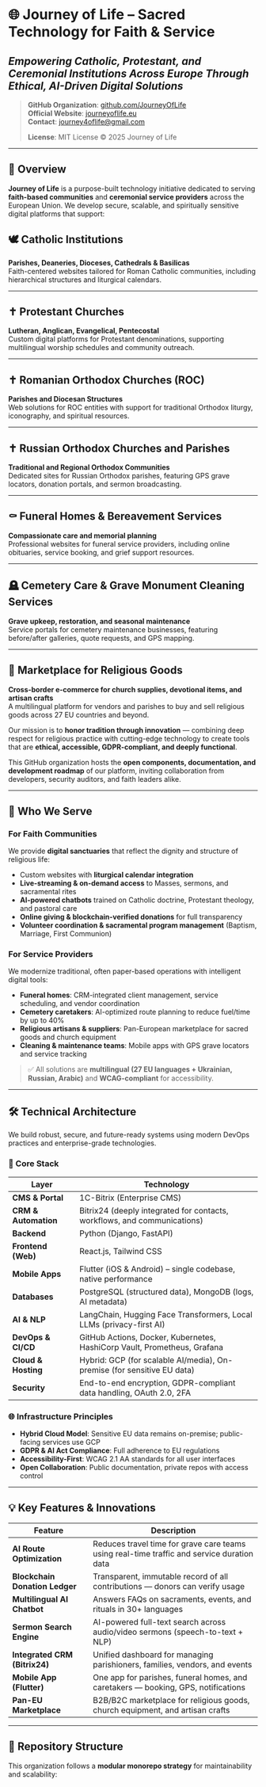 # 🌐 Journey of Life – Sacred Technology for Faith & Service  
## *Empowering Catholic, Protestant, and Ceremonial Institutions Across Europe Through Ethical, AI-Driven Digital Solutions*

> **GitHub Organization**: [github.com/JourneyOfLife](https://github.com/JourneyOfLife)  
> **Official Website**: [journeyoflife.eu](https://journey-of-life.site/)  
> **Contact**: journey4oflife@gmail.com
> 
> **License**: MIT License © 2025 Journey of Life

---

## 📌 Overview

**Journey of Life** is a purpose-built technology initiative dedicated to serving **faith-based communities** and **ceremonial service providers** across the European Union. We develop secure, scalable, and spiritually sensitive digital platforms that support:

## 🕊️ Catholic Institutions  
**Parishes, Deaneries, Dioceses, Cathedrals & Basilicas**  
Faith-centered websites tailored for Roman Catholic communities, including hierarchical structures and liturgical calendars.

---

## ✝️ Protestant Churches  
**Lutheran, Anglican, Evangelical, Pentecostal**  
Custom digital platforms for Protestant denominations, supporting multilingual worship schedules and community outreach.

---

## ✝️ Romanian Orthodox Churches (ROC)  
**Parishes and Diocesan Structures**  
Web solutions for ROC entities with support for traditional Orthodox liturgy, iconography, and spiritual resources.

---

## ✝️ Russian Orthodox Churches and Parishes  
**Traditional and Regional Orthodox Communities**  
Dedicated sites for Russian Orthodox parishes, featuring GPS grave locators, donation portals, and sermon broadcasting.

---

## ⚰️ Funeral Homes & Bereavement Services  
**Compassionate care and memorial planning**  
Professional websites for funeral service providers, including online obituaries, service booking, and grief support resources.

---

## 🪦 Cemetery Care & Grave Monument Cleaning Services  
**Grave upkeep, restoration, and seasonal maintenance**  
Service portals for cemetery maintenance businesses, featuring before/after galleries, quote requests, and GPS mapping.

---

## 🤝 Marketplace for Religious Goods  
**Cross-border e-commerce for church supplies, devotional items, and artisan crafts**  
A multilingual platform for vendors and parishes to buy and sell religious goods across 27 EU countries and beyond.


Our mission is to **honor tradition through innovation** — combining deep respect for religious practice with cutting-edge technology to create tools that are **ethical, accessible, GDPR-compliant, and deeply functional**.

This GitHub organization hosts the **open components, documentation, and development roadmap** of our platform, inviting collaboration from developers, security auditors, and faith leaders alike.

---

## 🎯 Who We Serve

### For Faith Communities
We provide **digital sanctuaries** that reflect the dignity and structure of religious life:
- Custom websites with **liturgical calendar integration**
- **Live-streaming & on-demand access** to Masses, sermons, and sacramental rites
- **AI-powered chatbots** trained on Catholic doctrine, Protestant theology, and pastoral care
- **Online giving & blockchain-verified donations** for full transparency
- **Volunteer coordination & sacramental program management** (Baptism, Marriage, First Communion)

### For Service Providers
We modernize traditional, often paper-based operations with intelligent digital tools:
- **Funeral homes**: CRM-integrated client management, service scheduling, and vendor coordination
- **Cemetery caretakers**: AI-optimized route planning to reduce fuel/time by up to 40%
- **Religious artisans & suppliers**: Pan-European marketplace for sacred goods and church equipment
- **Cleaning & maintenance teams**: Mobile apps with GPS grave locators and service tracking

> ✅ All solutions are **multilingual (27 EU languages + Ukrainian, Russian, Arabic)** and **WCAG-compliant** for accessibility.

---

## 🛠️ Technical Architecture

We build robust, secure, and future-ready systems using modern DevOps practices and enterprise-grade technologies.

### 🔧 Core Stack
| Layer               | Technology                                                                 |
|---------------------|----------------------------------------------------------------------------|
| **CMS & Portal**     | 1C-Bitrix (Enterprise CMS)                                                 |
| **CRM & Automation** | Bitrix24 (deeply integrated for contacts, workflows, and communications)   |
| **Backend**          | Python (Django, FastAPI)                                                   |
| **Frontend (Web)**   | React.js, Tailwind CSS                                                       |
| **Mobile Apps**      | Flutter (iOS & Android) – single codebase, native performance              |
| **Databases**        | PostgreSQL (structured data), MongoDB (logs, AI metadata)                  |
| **AI & NLP**         | LangChain, Hugging Face Transformers, Local LLMs (privacy-first AI)        |
| **DevOps & CI/CD**   | GitHub Actions, Docker, Kubernetes, HashiCorp Vault, Prometheus, Grafana   |
| **Cloud & Hosting**  | Hybrid: GCP (for scalable AI/media), On-premise (for sensitive EU data)    |
| **Security**         | End-to-end encryption, GDPR-compliant data handling, OAuth 2.0, 2FA        |

### 🌐 Infrastructure Principles
- **Hybrid Cloud Model**: Sensitive EU data remains on-premise; public-facing services use GCP
- **GDPR & AI Act Compliance**: Full adherence to EU regulations
- **Accessibility-First**: WCAG 2.1 AA standards for all user interfaces
- **Open Collaboration**: Public documentation, private repos with access control

---

## 💡 Key Features & Innovations

| Feature                          | Description |
|----------------------------------|-----------|
| **AI Route Optimization**        | Reduces travel time for grave care teams using real-time traffic and service duration data |
| **Blockchain Donation Ledger**   | Transparent, immutable record of all contributions — donors can verify usage |
| **Multilingual AI Chatbot**      | Answers FAQs on sacraments, events, and rituals in 30+ languages |
| **Sermon Search Engine**         | AI-powered full-text search across audio/video sermons (speech-to-text + NLP) |
| **Integrated CRM (Bitrix24)**    | Unified dashboard for managing parishioners, families, vendors, and events |
| **Mobile App (Flutter)**         | One app for parishes, funeral homes, and caretakers — booking, GPS, notifications |
| **Pan-EU Marketplace**           | B2B/B2C marketplace for religious goods, church equipment, and artisan crafts |

---

## 🧩 Repository Structure

This organization follows a **modular monorepo strategy** for maintainability and scalability:

